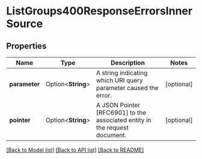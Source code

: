# ListGroups400ResponseErrorsInnerSource

## Properties

Name | Type | Description | Notes
------------ | ------------- | ------------- | -------------
**parameter** | Option<**String**> | A string indicating which URI query parameter caused the error. | [optional]
**pointer** | Option<**String**> | A JSON Pointer [RFC6901] to the associated entity in the request document. | [optional]

[[Back to Model list]](../README.md#documentation-for-models) [[Back to API list]](../README.md#documentation-for-api-endpoints) [[Back to README]](../README.md)


